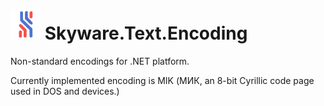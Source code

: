 # <img src="MikEncoding/Assets/mik-encoding.png" height="48"> Skyware.Text.Encoding

Non-standard encodings for .NET platform.

Currently implemented encoding is MIK (МИК, an 8-bit Cyrillic code page used in DOS and devices.)
